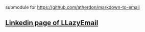 submodule for https://github.com/atherdon/markdown-to-email


## [Linkedin page of LLazyEmail](https://www.linkedin.com/company/llazyemail/)
